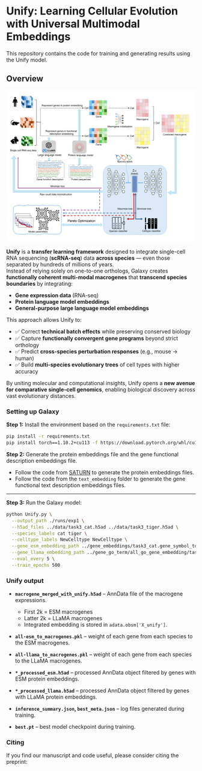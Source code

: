 # **Unify: Learning Cellular Evolution with Universal Multimodal Embeddings**

This repository contains the code for training and generating results using the Unify model.

## **Overview**
![Architecture Diagram](images/model.png)

**Unify** is a **transfer learning framework** designed to integrate single-cell RNA sequencing (**scRNA-seq**) data **across species** — even those separated by hundreds of millions of years.  
Instead of relying solely on one-to-one orthologs, Galaxy creates **functionally coherent multi-modal macrogenes** that **transcend species boundaries** by integrating:  

- **Gene expression data** (RNA-seq)  
- **Protein language model embeddings**  
- **General-purpose large language model embeddings**  

This approach allows Unify to:  
- ✅ Correct **technical batch effects** while preserving conserved biology  
- ✅ Capture **functionally convergent gene programs** beyond strict orthology  
- ✅ Predict **cross-species perturbation responses** (e.g., mouse → human)  
- ✅ Build **multi-species evolutionary trees** of cell types with higher accuracy  

By uniting molecular and computational insights, Unify opens a **new avenue for comparative single-cell genomics**, enabling biological discovery across vast evolutionary distances.  

### **Setting up Galaxy**

**Step 1:** Install the environment based on the `requirements.txt` file:  

```bash
pip install -r requirements.txt
pip install torch==1.10.2+cu113 -f https://download.pytorch.org/whl/cu113/torch_stable.html
```

**Step 2:** Generate the protein embeddings file and the gene functional description embeddings file.  

- Follow the code from [SATURN](https://github.com/snap-stanford/SATURN) to generate the protein embeddings files.  
- Follow the code from the `text_embedding` folder to generate the gene functional text description embeddings files.  

---

**Step 3:** Run the Galaxy model:  

```bash
python Unify.py \
  --output_path ./runs/exp1 \
  --h5ad_files ../data/task3_cat.h5ad ../data/task3_tiger.h5ad \
  --species_labels cat tiger \
  --celltype_labels NewCelltype NewCelltype \
  --gene_esm_embedding_path ../gene_embeddings/task3_cat.gene_symbol_to_embedding_ESM1b.pt ../gene_embeddings/task3_tiger.gene_symbol_to_embedding_ESM1b.pt \
  --gene_llama_embedding_path ../gene_go_term/all_go_gene_embedding/task3_cat_llama2-7B_gene_embedding.pt ../gene_go_term/all_go_gene_embedding/task3_tiger_llama2-7B_gene_embedding.pt \
  --eval_every 5 \
  --train_epochs 500
```

### **Unify output**

- **`macrogene_merged_with_unify.h5ad`** – AnnData file of the macrogene expressions.  
  - First 2k = ESM macrogenes  
  - Latter 2k = LLaMA macrogenes  
  - Integrated embedding is stored in `adata.obsm['X_unify']`.  

- **`all-esm_to_macrogenes.pkl`** – weight of each gene from each species to the ESM macrogenes.  

- **`all-llama_to_macrogenes.pkl`** – weight of each gene from each species to the LLaMA macrogenes.  

- **`*_processed_esm.h5ad`** – processed AnnData object filtered by genes with ESM protein embeddings.  

- **`*_processed_llama.h5ad`** – processed AnnData object filtered by genes with LLaMA protein embeddings.  

- **`inference_summary.json`, `best_meta.json`** – log files generated during training.  

- **`best.pt`** – best model checkpoint during training. 


### **Citing**
If you find our manuscript and code useful, please consider citing the preprint:
